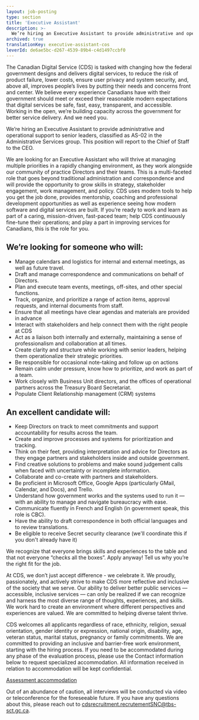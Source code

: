 ```yaml
---
layout: job-posting
type: section
title: 'Executive Assistant'
description: >-
  We’re hiring an Executive Assistant to provide administrative and operational support to senior leaders, classified as AS-02 in the Administrative Services group. This position will report to the Chief of Staff to the CEO.
archived: true
translationKey: executive-assistant-cos
leverId: de6ae5bc-d267-4539-89b4-c4d1497ccbf0
---
```


The Canadian Digital Service (CDS) is tasked with changing how the federal government designs and delivers digital services, to reduce the risk of product failure, lower costs, ensure user privacy and system security, and, above all, improves people’s lives by putting their needs and concerns front and center. We believe every experience Canadians have with their government should meet or exceed their reasonable modern expectations that digital services be safe, fast, easy, transparent, and accessible. Working in the open, we’re building capacity across the government for better service delivery. And we need you.

We’re hiring an Executive Assistant to provide administrative and operational support to senior leaders, classified as AS-02 in the Administrative Services group. This position will report to the Chief of Staff to the CEO.

We are looking for an Executive Assistant who will thrive at managing multiple priorities in a rapidly changing environment, as they work alongside our community of practice Directors and their teams. This is a multi-faceted role that goes beyond traditional administration and correspondence and will provide the opportunity to grow skills in strategy, stakeholder engagement, work management, and policy. CDS uses modern tools to help you get the job done, provides mentorship, coaching and professional development opportunities as well as experience seeing how modern software and digital services are built. If you’re ready to work and learn as part of a caring, mission-driven, fast-paced team; help CDS continuously fine-tune their operations; and play a part in improving services for Canadians, this is the role for you.

## We’re looking for someone who will:
- Manage calendars and logistics for internal and external meetings, as well as future travel.
- Draft and manage correspondence and communications on behalf of Directors.
- Plan and execute team events, meetings, off-sites, and other special functions.
- Track, organize, and prioritize a range of action items, approval requests, and internal documents from staff.
- Ensure that all meetings have clear agendas and materials are provided in advance
- Interact with stakeholders and help connect them with the right people at CDS
- Act as a liaison both internally and externally, maintaining a sense of professionalism and collaboration at all times.
- Create clarity and structure while working with senior leaders, helping them operationalize their strategic priorities.
- Be responsible for occasional note-taking and follow up on actions
- Remain calm under pressure, know how to prioritize, and work as part of a team.
- Work closely with Business Unit directors, and the offices of operational partners across the Treasury Board Secretariat.
- Populate Client Relationship management (CRM) systems

## An excellent candidate will:
- Keep Directors on track to meet commitments and support accountability for results across the team.
- Create and improve processes and systems for prioritization and tracking.
- Think on their feet, providing interpretation and advice for Directors as they engage partners and stakeholders inside and outside government.
- Find creative solutions to problems and make sound judgement calls when faced with uncertainty or incomplete information. 
- Collaborate and co-create with partners and stakeholders.
- Be proficient in Microsoft Office, Google Apps (particularly GMail, Calendar, and Docs), and Trello. 
- Understand how government works and the systems used to run it — with an ability to manage and navigate bureaucracy with ease.
- Communicate fluently in French and English (in government speak, this role is CBC).
- Have the ability to draft correspondence in both official languages and to review translations.
- Be eligible to receive Secret security clearance (we'll coordinate this if you don't already have it)

We recognize that everyone brings skills and experiences to the table and that not everyone “checks all the boxes”. Apply anyway! Tell us why you’re the right fit for the job.

At CDS, we don’t just accept difference - we celebrate it. We proudly, passionately, and actively strive to make CDS more reflective and inclusive of the society that we serve. Our ability to deliver better public services — accessible, inclusive services — can only be realized if we can recognize and harness the most diverse range of thoughts, experiences, and skills. We work hard to create an environment where different perspectives and experiences are valued. We are committed to helping diverse talent thrive.

CDS welcomes all applicants regardless of race, ethnicity, religion, sexual orientation, gender identity or expression, national origin, disability, age, veteran status, marital status, pregnancy or family commitments. We are committed to providing an inclusive and barrier-free work environment, starting with the hiring process. If you need to be accommodated during any phase of the evaluation process, please use the Contact information below to request specialized accommodation. All information received in relation to accommodation will be kept confidential.

[Assessment accommodation](https://www.canada.ca/en/public-service-commission/services/assessment-accommodation-page.html)

Out of an abundance of caution, all interviews will be conducted via video or teleconference for the foreseeable future. If you have any questions about this, please reach out to [cdsrecruitment.recrutementSNC@tbs-sct.gc.ca](mailto:cdsrecruitment.recrutementSNC@tbs-sct.gc.ca.).

